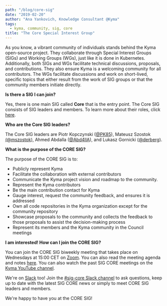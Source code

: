 ```yaml
---
path: "/blog/core-sig"
date: "2019-02-20"
author: "Ana Yankovich, Knowledge Consultant @Kyma"
tags:
  - kyma, community, sig, core
title: "The Core Special Interest Group"
---
```

As you know, a vibrant community of individuals stands behind the Kyma open-source project. They collaborate through Special Interest Groups (SIGs) and Working Groups (WGs), just like it is done in Kubernetes. Additionally, both SIGs and WGs facilitate technical discussions, proposals, and contributions. They also ensure Kyma is a welcoming community for all contributors. The WGs facilitate discussions and work on short-lived, specific topics that either result from the work of SIG groups or that the community members initiate directly.

**Is there a SIG I can join?**

Yes, there is one main SIG called **Core** that is the entry point. The Core SIG consists of SIG leaders and members. To learn more about their roles, click [here](https://github.com/kyma-project/community/blob/master/sig-and-wg/README.md#roles).

**Who are the Core SIG leaders?**

The Core SIG leaders are Piotr Kopczynski ([@PK85](https://twitter.com/PiotrasPk)), Mateusz Szostok [(@mszostok](https://twitter.com/m_szostok)), Ahmed Abdalla ([@Abd4llA](https://twitter.com/Abd4llA)), and Lukasz Gornicki ([@derberg](https://twitter.com/derberq)).

**What is the purpose of the CORE SIG?**

The purpose of the CORE SIG is to:

- Publicly represent Kyma
- Facilitate the collaboration with external contributors
- Communicate the Kyma project vision and roadmap to the community.
- Represent the Kyma contributors
- Be the main contribution contact for Kyma
- Gauge interest, request the community feedback, and ensures it is addressed
- Own all code repositories in the Kyma organization except for the community repository
- Showcase proposals to the community and collects the feedback to those proposals to assist the decision-making process
- Represent its members and the Kyma community in the Council meetings

**I am interested! How can I join the CORE SIG?**

You can join the CORE SIG biweekly meeting that takes place on Wednesdays at 15:00 CET on [Zoom](https://zoom.us/j/4794339038). You can also read the meeting agenda and notes [here](https://docs.google.com/document/d/1vWleTon7sJIk0teee4SoVezS4mR3K8TlkvXkgLJwRD8). You can also watch the past SIG CORE meetings on the [Kyma YouTube channel](https://www.youtube.com/watch?v=1DD5aCBnywQ&amp;list=PL7PGl--iaIH9jnbT8yG_KOV3unv1iUILR).

We're on [Slack](https://join.slack.com/t/kyma-community/shared_invite/enQtNDAwNzE4Mjk2NDE3LTJhOTlmZjM5YzkwNmEzNmY3ZjE2MTU2OTMxOGE4ZDM0MmU4ZWRkZGJiODgzNmRmMTYxMDYwNjZiMDAwMTA2OWM) too!
Join the [#sig-core Slack channel](https://kyma-community.slack.com/messages/CBP7LKRPS/) to ask questions, keep up to date with the latest SIG CORE news or simply to meet CORE SIG leaders and members. 

We're happy to have you at the CORE SIG!
